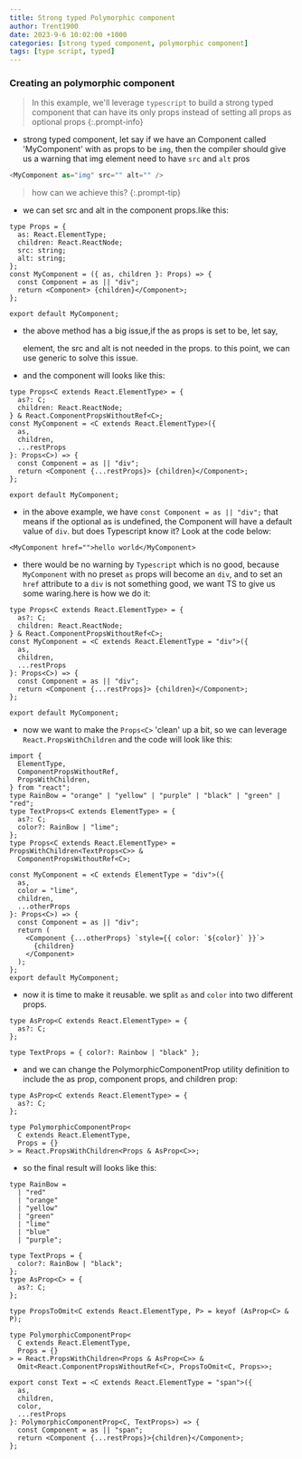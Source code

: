 ```yaml
---
title: Strong typed Polymorphic component
author: Trent1900
date: 2023-9-6 10:02:00 +1000
categories: [strong typed component, polymorphic component]
tags: [type script, typed]
---
```


### Creating an polymorphic component

> In this example, we'll leverage `typescript` to build a strong typed component that can have its only props instead of setting all props as optional props<!-- prettier-ignore -->
{:.prompt-info}

- strong typed component, let say if we have an Component called 'MyComponent' with as props to be `img`, then the compiler should give us a warning that img element need to have `src` and `alt` pros

```js
<MyComponent as="img" src="" alt="" />
```

> how can we achieve this?<!-- prettier-ignore -->
{:.prompt-tip}

- we can set src and alt in the component props.like this:

```tsx
type Props = {
  as: React.ElementType;
  children: React.ReactNode;
  src: string;
  alt: string;
};
const MyComponent = ({ as, children }: Props) => {
  const Component = as || "div";
  return <Component> {children}</Component>;
};

export default MyComponent;
```

- the above method has a big issue,if the as props is set to be, let say, <p> element, the src and alt is not needed in the props. to this point, we can use generic to solve this issue.

- and the component will looks like this:

```tsx
type Props<C extends React.ElementType> = {
  as?: C;
  children: React.ReactNode;
} & React.ComponentPropsWithoutRef<C>;
const MyComponent = <C extends React.ElementType>({
  as,
  children,
  ...restProps
}: Props<C>) => {
  const Component = as || "div";
  return <Component {...restProps}> {children}</Component>;
};

export default MyComponent;
```

- in the above example, we have `const Component = as || "div";` that means if the optional as is undefined, the Component will have a default value of `div`. but does Typescript know it? Look at the code below:

```tsx
<MyComponent href="">hello world</MyComponent>
```

- there would be no warning by `Typescript` which is no good, because `MyComponent` with no preset `as` props will become an `div`, and to set an `href` attribute to a `div` is not something good, we want TS to give us some waring.here is how we do it:

```tsx
type Props<C extends React.ElementType> = {
  as?: C;
  children: React.ReactNode;
} & React.ComponentPropsWithoutRef<C>;
const MyComponent = <C extends React.ElementType = "div">({
  as,
  children,
  ...restProps
}: Props<C>) => {
  const Component = as || "div";
  return <Component {...restProps}> {children}</Component>;
};

export default MyComponent;
```

- now we want to make the `Props<C>` 'clean' up a bit, so we can leverage `React.PropsWithChildren` and the code will look like this:

```tsx
import {
  ElementType,
  ComponentPropsWithoutRef,
  PropsWithChildren,
} from "react";
type RainBow = "orange" | "yellow" | "purple" | "black" | "green" | "red";
type TextProps<C extends ElementType> = {
  as?: C;
  color?: RainBow | "lime";
};
type Props<C extends React.ElementType> = PropsWithChildren<TextProps<C>> &
  ComponentPropsWithoutRef<C>;

const MyComponent = <C extends ElementType = "div">({
  as,
  color = "lime",
  children,
  ...otherProps
}: Props<C>) => {
  const Component = as || "div";
  return (
    <Component {...otherProps} `style={{ color: `${color}` }}`>
      {children}
    </Component>
  );
};
export default MyComponent;
```

- now it is time to make it reusable. we split `as` and `color` into two different props.

```tsx
type AsProp<C extends React.ElementType> = {
  as?: C;
};

type TextProps = { color?: Rainbow | "black" };
```

- and we can change the PolymorphicComponentProp utility definition to include the as prop, component props, and children prop:

```tsx
type AsProp<C extends React.ElementType> = {
  as?: C;
};

type PolymorphicComponentProp<
  C extends React.ElementType,
  Props = {}
> = React.PropsWithChildren<Props & AsProp<C>>;
```

- so the final result will looks like this:

```tsx
type RainBow =
  | "red"
  | "orange"
  | "yellow"
  | "green"
  | "lime"
  | "blue"
  | "purple";

type TextProps = {
  color?: RainBow | "black";
};
type AsProp<C> = {
  as?: C;
};

type PropsToOmit<C extends React.ElementType, P> = keyof (AsProp<C> & P);

type PolymorphicComponentProp<
  C extends React.ElementType,
  Props = {}
> = React.PropsWithChildren<Props & AsProp<C>> &
  Omit<React.ComponentPropsWithoutRef<C>, PropsToOmit<C, Props>>;

export const Text = <C extends React.ElementType = "span">({
  as,
  children,
  color,
  ...restProps
}: PolymorphicComponentProp<C, TextProps>) => {
  const Component = as || "span";
  return <Component {...restProps}>{children}</Component>;
};
```
